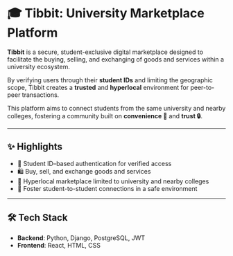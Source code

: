 # 🎓 Tibbit: University Marketplace Platform

**Tibbit** is a secure, student-exclusive digital marketplace designed to facilitate the buying, selling, and exchanging of goods and services within a university ecosystem.  

By verifying users through their **student IDs** and limiting the geographic scope, Tibbit creates a **trusted** and **hyperlocal** environment for peer-to-peer transactions.  

This platform aims to connect students from the same university and nearby colleges, fostering a community built on **convenience 🤝** and **trust 🔒**.

---

## ✨ Highlights
- 🎯 Student ID–based authentication for verified access  
- 🛍️ Buy, sell, and exchange goods and services  
- 📍 Hyperlocal marketplace limited to university and nearby colleges  
- 🤝 Foster student-to-student connections in a safe environment  

---

## 🛠 Tech Stack
- **Backend**: Python, Django, PostgreSQL, JWT  
- **Frontend**: React, HTML, CSS  
